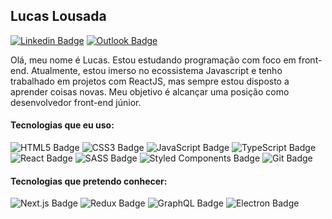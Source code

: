 ## Lucas Lousada

[![Linkedin Badge](https://img.shields.io/badge/-Lucas_Lousada-0077B5?style=flat-square&logo=Linkedin&logoColor=white&link=https://www.linkedin.com/in/lucaslousada/)](https://www.linkedin.com/in/lucaslousada/) 
[![Outlook Badge](https://img.shields.io/badge/-lucas__lousada@outlook.com-0078D4?style=flat-square&logo=microsoft-outlook&logoColor=white&link=mailto:lucas_lousada@outlook.com)](mailto:lucas_lousada@outlook.com)

Olá, meu nome é Lucas. Estou estudando programação com foco em front-end. Atualmente, estou imerso no ecossistema Javascript e tenho trabalhado em projetos com ReactJS, mas sempre estou disposto a aprender coisas novas. Meu objetivo é alcançar uma posição como desenvolvedor front-end júnior.

#### Tecnologias que eu uso:

![HTML5 Badge](https://img.shields.io/badge/-HTML5-20232A?style=flat-square&logo=html5)
![CSS3 Badge](https://img.shields.io/badge/-CSS3-20232A?style=flat-square&logo=css3&logoColor=1572B6)
![JavaScript Badge](https://img.shields.io/badge/-JavaScript-20232A?style=flat-square&logo=javascript)
![TypeScript Badge](https://img.shields.io/badge/-TypeScript-20232A?style=flat-square&logo=typescript)
![React Badge](https://img.shields.io/badge/-ReactJS-20232A?style=flat-square&logo=react)
![SASS Badge](https://img.shields.io/badge/-Sass-20232A?style=flat-square&logo=sass)
![Styled Components Badge](https://img.shields.io/badge/-Styled_Components-20232A?style=flat-square&logo=styled-components)
![Git Badge](https://img.shields.io/badge/-Git-20232A?style=flat-square&logo=git)

#### Tecnologias que pretendo conhecer:

![Next.js Badge](https://img.shields.io/badge/-Next.js-20232A?style=flat-square&logo=next.js)
![Redux Badge](https://img.shields.io/badge/-Redux-20232A?style=flat-square&logo=redux&logoColor=764ABC)
![GraphQL Badge](https://img.shields.io/badge/-GraphQL-20232A?style=flat-square&logo=graphql&logoColor=E00097)
![Electron Badge](https://img.shields.io/badge/-Electron-20232A?style=flat-square&logo=electron)
